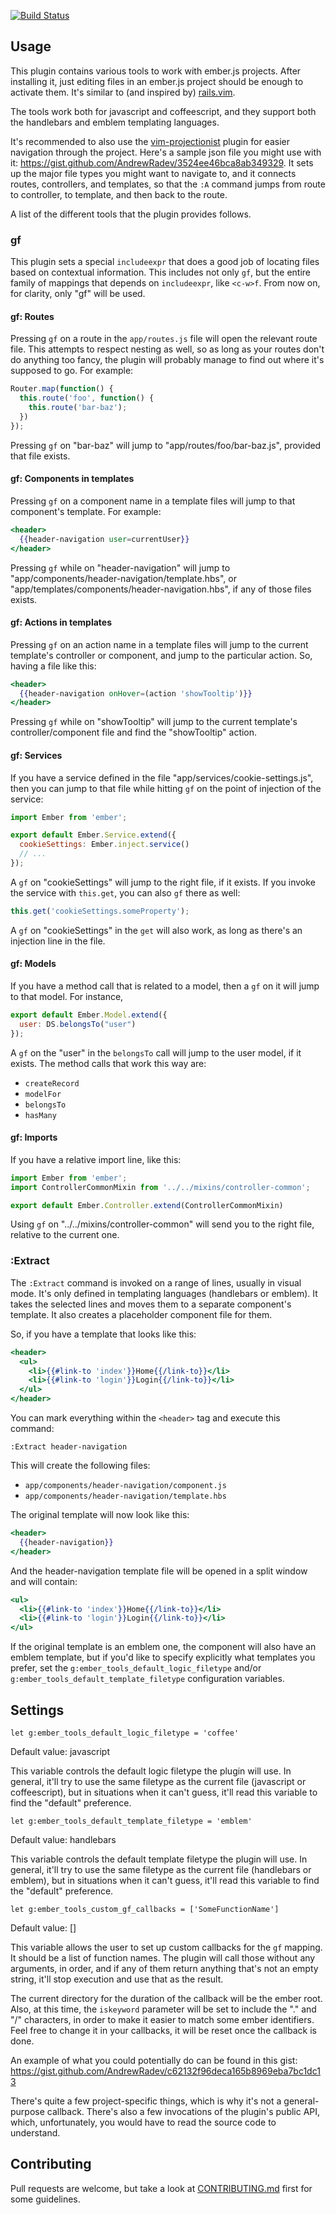 [![Build Status](https://secure.travis-ci.org/AndrewRadev/ember_tools.vim.png?branch=master)](http://travis-ci.org/AndrewRadev/ember_tools.vim)

## Usage

This plugin contains various tools to work with ember.js projects. After installing it, just editing files in an ember.js project should be enough to activate them. It's similar to (and inspired by) [rails.vim](https://github.com/tpope/vim-rails).

The tools work both for javascript and coffeescript, and they support both the handlebars and emblem templating languages.

It's recommended to also use the [vim-projectionist](https://github.com/tpope/vim-projectionist) plugin for easier navigation through the project. Here's a sample json file you might use with it: https://gist.github.com/AndrewRadev/3524ee46bca8ab349329. It sets up the major file types you might want to navigate to, and it connects routes, controllers, and templates, so that the `:A` command jumps from route to controller, to template, and then back to the route.

A list of the different tools that the plugin provides follows.

### gf

This plugin sets a special `includeexpr` that does a good job of locating files based on contextual information. This includes not only `gf`, but the entire family of mappings that depends on `includeexpr`, like `<c-w>f`. From now on, for clarity, only "gf" will be used.

#### gf: Routes

Pressing `gf` on a route in the `app/routes.js` file will open the relevant route file. This attempts to respect nesting as well, so as long as your routes don't do anything too fancy, the plugin will probably manage to find out where it's supposed to go. For example:

``` javascript
Router.map(function() {
  this.route('foo', function() {
    this.route('bar-baz');
  })
});
```

Pressing `gf` on "bar-baz" will jump to "app/routes/foo/bar-baz.js", provided that file exists.

#### gf: Components in templates

Pressing `gf` on a component name in a template files will jump to that component's template. For example:

``` handlebars
<header>
  {{header-navigation user=currentUser}}
</header>
```

Pressing `gf` while on "header-navigation" will jump to "app/components/header-navigation/template.hbs", or "app/templates/components/header-navigation.hbs", if any of those files exists.

#### gf: Actions in templates

Pressing `gf` on an action name in a template files will jump to the current template's controller or component, and jump to the particular action. So, having a file like this:

``` handlebars
<header>
  {{header-navigation onHover=(action 'showTooltip')}}
</header>
```

Pressing `gf` while on "showTooltip" will jump to the current template's controller/component file and find the "showTooltip" action.

#### gf: Services

If you have a service defined in the file "app/services/cookie-settings.js", then you can jump to that file while hitting `gf` on the point of injection of the service:

``` javascript
import Ember from 'ember';

export default Ember.Service.extend({
  cookieSettings: Ember.inject.service()
  // ...
});
```

A `gf` on "cookieSettings" will jump to the right file, if it exists. If you invoke the service with `this.get`, you can also `gf` there as well:

``` javascript
this.get('cookieSettings.someProperty');
```

A `gf` on "cookieSettings" in the `get` will also work, as long as there's an injection line in the file.

#### gf: Models

If you have a method call that is related to a model, then a `gf` on it will jump to that model. For instance,

``` javascript
export default Ember.Model.extend({
  user: DS.belongsTo("user")
});
```

A `gf` on the "user" in the `belongsTo` call will jump to the user model, if it exists. The method calls that work this way are:

- `createRecord`
- `modelFor`
- `belongsTo`
- `hasMany`

#### gf: Imports

If you have a relative import line, like this:

``` javascript
import Ember from 'ember';
import ControllerCommonMixin from '../../mixins/controller-common';

export default Ember.Controller.extend(ControllerCommonMixin)
```

Using `gf` on "../../mixins/controller-common" will send you to the right file, relative to the current one.

### :Extract

The `:Extract` command is invoked on a range of lines, usually in visual mode. It's only defined in templating languages (handlebars or emblem). It takes the selected lines and moves them to a separate component's template. It also creates a placeholder component file for them.

So, if you have a template that looks like this:

``` handlebars
<header>
  <ul>
    <li>{{#link-to 'index'}}Home{{/link-to}}</li>
    <li>{{#link-to 'login'}}Login{{/link-to}}</li>
  </ul>
</header>
```

You can mark everything within the `<header>` tag and execute this command:

``` vim
:Extract header-navigation
```

This will create the following files:

- `app/components/header-navigation/component.js`
- `app/components/header-navigation/template.hbs`

The original template will now look like this:

``` handlebars
<header>
  {{header-navigation}}
</header>
```

And the header-navigation template file will be opened in a split window and will contain:

``` handlebars
<ul>
  <li>{{#link-to 'index'}}Home{{/link-to}}</li>
  <li>{{#link-to 'login'}}Login{{/link-to}}</li>
</ul>
```

If the original template is an emblem one, the component will also have an emblem template, but if you'd like to specify explicitly what templates you prefer, set the `g:ember_tools_default_logic_filetype` and/or `g:ember_tools_default_template_filetype` configuration variables.



## Settings

``` vim
let g:ember_tools_default_logic_filetype = 'coffee'
```

Default value: javascript

This variable controls the default logic filetype the plugin will use. In general, it'll try to use the same filetype as the current file (javascript or coffeescript), but in situations when it can't guess, it'll read this variable to find the "default" preference.

``` vim
let g:ember_tools_default_template_filetype = 'emblem'
```

Default value: handlebars

This variable controls the default template filetype the plugin will use. In general, it'll try to use the same filetype as the current file (handlebars or emblem), but in situations when it can't guess, it'll read this variable to find the "default" preference.

``` vim
let g:ember_tools_custom_gf_callbacks = ['SomeFunctionName']
```
Default value: []

This variable allows the user to set up custom callbacks for the `gf` mapping. It should be a list of function names. The plugin will call those without any arguments, in order, and if any of them return anything that's not an empty string, it'll stop execution and use that as the result.

The current directory for the duration of the callback will be the ember root. Also, at this time, the `iskeyword` parameter will be set to include the "." and "/" characters, in order to make it easier to match some ember identifiers. Feel free to change it in your callbacks, it will be reset once the callback is done.

An example of what you could potentially do can be found in this gist: https://gist.github.com/AndrewRadev/c62132f96deca165b8969eba7bc1dc13

There's quite a few project-specific things, which is why it's not a general-purpose callback. There's also a few invocations of the plugin's public API, which, unfortunately, you would have to read the source code to understand.

## Contributing

Pull requests are welcome, but take a look at [CONTRIBUTING.md](https://github.com/AndrewRadev/ember_tools.vim/blob/master/CONTRIBUTING.md) first for some guidelines.
